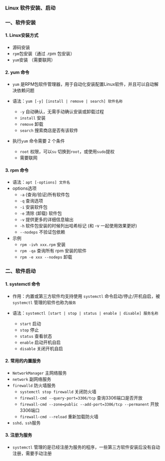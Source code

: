 ### Linux 软件安装、启动

### 一、软件安装
#### 1. Linux安装方式
* 源码安装
* `rpm`包安装（通过 .rpm 包安装）
* `yum`安装 （需要联网）


#### 2. yum 命令
* `yum` 是RPM包软件管理器，用于自动化安装配置Linux软件，并且可以自动解决依赖问题

* 语法：`yum [-y] [install | remove | search] 软件名称`
  * `-y` 自动确认，无需手动确认安装或卸载过程
  * `install` 安装
  * `remove`  卸载
  * `search`  搜索商店是否有该软件
  
* 执行`yum` 命令需要 2 个条件
  * `root` 权限，可以`su` 切换到`root`，或使用`sudo`提权
  * 需要联网
  
  
#### 3. rpm 命令
* 语法：`apt [-options] 文件名`
* options选项
  *  `-a`   (查询/验证)所有软件包
  *  `-q`   查询选项
  *  `-i`   安装软件包
  *  `-e`   清除 (卸载) 软件包
  *  `-v`   提供更多的详细信息输出
  *  `-h`   软件包安装的时候列出哈希标记 (和 -v 一起使用效果更好)
  *  `--nodeps`   不验证包依赖
* 示例
  * `rpm -ivh xxx.rpm` 安装
  * `rpm -qa`  查询所有 rpm 安装的软件
  * `rpm -e xxx --nodeps` 卸载

  
  
### 二、软件启动
#### 1. systemctl 命令
* 作用：内置或第三方软件均支持使用 `systemctl` 命令启动/停止/开机自启，被 `systemctl` 管理的软件也称为`服务`

* 语法：`systemctl [start | stop | status | enable | disable] 服务名称`
  * `start`    启动
  * `stop`     停止
  * `status`   查看状态
  * `enable`   启动开机自启
  * `disable`  关闭开机自启
  
#### 2. 常用的内置服务
* `NetworkManager`   主网络服务
* `network`      副网络服务
* `firewalld`   防火墙服务
  * `systemctl stop firewalld` 关闭防火墙
  * `firewall-cmd --query-port=3306/tcp` 查询3306端口是否开放
  * `firewall-cmd --zone=public --add-port=3306/tcp --permanent` 开放3306端口
  * `firewall-cmd --reload` 重新加载防火墙
* `sshd，ssh`服务 
  
#### 3. 注册为服务
* `systemctl` 管理的是已经注册为服务的程序，一些第三方软件安装后没有自动注册，需要手动注册


